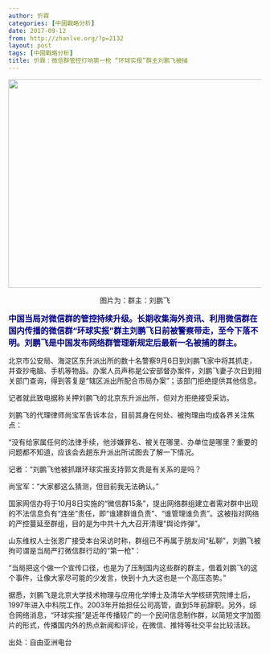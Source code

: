 ```yaml
---
author: 忻霖
categories: [中國戰略分析]
date: 2017-09-12
from: http://zhanlve.org/?p=2132
layout: post
tags: [中國戰略分析]
title: 忻霖：微信群管控打响第一枪 “环球实报”群主刘鹏飞被捕
---
```


<div id="entry">
<div class="at-above-post addthis_tool" data-url="http://zhanlve.org/?p=2132">
</div>
<p align="center" style="text-align: left;">
<img alt="" class="aligncenter size-full wp-image-2134" height="415" sizes="(max-width: 622px) 100vw, 622px" src="http://zhanlve.org/wp-content/uploads/2017/09/image-1.jpeg" srcset="http://zhanlve.org/wp-content/uploads/2017/09/image-1.jpeg 622w, http://zhanlve.org/wp-content/uploads/2017/09/image-1-300x200.jpeg 300w" width="622"/>
</p>
<p align="center" style="text-align: center;">
  图片为：群主：刘鹏飞
 </p>
<p align="center" style="text-align: left;">
<strong style="font-size: 12pt; text-indent: 2em;">
<span style="color: navy;">
    中国当局对微信群的管控持续升级。长期收集海外资讯、利用微信群在国内传播的微信群“环球实报”群主刘鹏飞日前被警察带走，至今下落不明。刘鹏飞是中国发布网络群管理新规定后最新一名被捕的群主。
   </span>
</strong>
</p>
<p>
  北京市公安局、海淀区东升派出所的数十名警察9月6日到刘鹏飞家中将其抓走，并查抄电脑、手机等物品。办案人员声称是公安部督办案件，刘鹏飞妻子次日到相关部门查询，得到答复是“辖区派出所配合市局办案”；该部门拒绝提供其他信息。
 </p>
<p>
  记者就此致电据称关押刘鹏飞的北京东升派出所，但对方拒绝接受采访。
 </p>
<p>
  刘鹏飞的代理律师尚宝军告诉本台，目前其身在何处、被拘理由均成各界关注焦点：
 </p>
<p>
  “没有给家属任何的法律手续，他涉嫌罪名、被关在哪里、办单位是哪里？重要的问题都不知道，应该会去趟东升派出所试图去了解一下情况。
 </p>
<p>
  记者：“刘鹏飞他被抓跟环球实报支持郭文贵是有关系的是吗？
 </p>
<p>
  尚宝军：“大家都这么猜测，但目前我无法确认。”
 </p>
<p>
  国家网信办将于10月8日实施的“微信群15条”，提出网络群组建立者需对群中出现的不法信息负有“连坐”责任，即“谁建群谁负责”、“谁管理谁负责”。这被指对网络的严控蔓延至群组，目的是为中共十九大召开清理“舆论炸弹”。
 </p>
<p>
  山东维权人士张恩广接受本台采访时称，群组已不再属于朋友间“私聊”，刘鹏飞被拘可谓是当局严打微信群行动的“第一枪”：
 </p>
<p>
  “当局把这个做一个宣传口径，也是为了压制国内这些群的群主，借着刘鹏飞的这个事件，让像大家尽可能的少发言，快到十九大这也是一个高压态势。”
 </p>
<p>
  据悉，刘鹏飞是北京大学技术物理与应用化学博士及清华大学核研究院博士后，1997年进入中科院工作。2003年开始担任公司高管，直到5年前辞职。另外，综合网络消息，“环球实报”是近年传播较广的一个民间信息制作群，以简短文字加图片的形式，传播国内外的热点新闻和评论，在微信、推特等社交平台比较活跃。
 </p>
<p>
  出处：自由亚洲电台
 </p>
</div>
